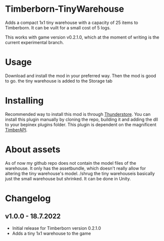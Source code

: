 # Timberborn-TinyWarehouse
Adds a compact 1x1 tiny warehouse with a capacity of 25 items to Timberborn. It can be vuilt for a small cost of 5 logs. 

This works with game version v0.2.1.0, which at the moment of writing is the current experimental branch.

# Usage
Download and install the mod in your preferred way. Then the mod is good to go. the tiny warehouse is added to the Storage tab

# Installing
Recommended way to install this mod is through [Thunderstore](https://timberborn.thunderstore.io/). You can install this plugin manually by cloning the repo, building it
and adding the dll to your bepinex plugins folder. This plugin is dependent on the magnificent [TimberAPI](https://github.com/Timberborn-Modding-Central/TimberAPI).

# About assets
As of now my github repo does not contain the model files of the warehouse. It only has the assetbundle, which doesn't really allow for 
altering the tiny warehouse's model. /shrug the tiny warehouseis basically just the small warehouse but shrinked. It can be done in Unity. 

# Changelog

## v1.0.0 - 18.7.2022
- Initial release for Timberborn version 0.2.1.0
- Adds a tiny 1x1 warehouse to the game